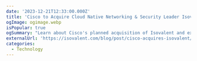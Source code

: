 ```yaml
---
date: '2023-12-21T12:33:00.000Z'
title: 'Cisco to Acquire Cloud Native Networking & Security Leader Isovalent'
ogImage: ogimage.webp
isPopular: true
ogSummary: "Learn about Cisco's planned acquisition of Isovalent and explore Isovalent's future vision with Cisco"
externalUrl: 'https://isovalent.com/blog/post/cisco-acquires-isovalent/'
categories:
  - Technology
---
```

